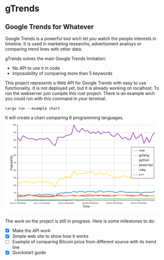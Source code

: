 # gTrends
## Google Trends for Whatever

Google Trends is a powerful tool wich let you watch the people interests in timeline. It is used in marketing researchs, 
advertisment analisys or comparing trend lines with other data. 

gTrends solves the main Google Trends limitation:
  * No API to use it in code
  * Impossibility of comparing more than 5 keywords
  
This project represents a Web API for Google Trends with easy to use functionality. It is not deployed yet, but it is already working on localhost.
To run the webserver just compile this rust project. There is an example wich you could run with this command in your terminal.

`cargo run --example chart`

It will create a chart comparing 6 programming languages.
![Language popularity](/chart.svg)

The work on the project is still in progress. Here is some milestones to do:

- [x] Make the API work
- [x] Simple web site to show how it works
- [ ] Example of comparing Bitcoin price from different source with its trend line
- [x] Quickstart guide
